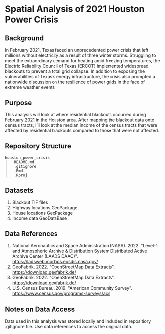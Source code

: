 # Spatial Analysis of 2021 Houston Power Crisis
## Background
In February 2021, Texas faced an unprecedented power crisis that left millions without electricity as a result of three winter storms. Struggling to meet the extraordinary demand for heating amid freezing temperatures, the Electric Reliability Council of Texas (ERCOT) implemented widespread blackouts to prevent a total grid collapse. In addition to exposing the vulnerabilities of Texas’s energy infrastructure, the crisis also prompted a nationwide discussion on the resilience of power grids in the face of extreme weather events.

## Purpose
This analysis will look at where residential blackouts occurred during February 2021 in the Houston area. After mapping the blackout data onto census tracts, I’ll look at the median income of the census tracts that were affected by residential blackouts compared to those that were not affected.

## Repository Structure
    houston_power_crisis
    │   README.md
    │   .gitignore
    │   .Rmd
    │   .Rproj   

## Datasets
1. Blackout TIF files
2. Highway locations GeoPackage
3. House locations GeoPackage
4. Income data GeoDataBase

## Data References
1. National Aeronautics and Space Administration (NASA). 2022. "Level-1 and Atmospheric Archive & Distribution System Distributed Active Archive Center (LAADS DAAC)". https://ladsweb.modaps.eosdis.nasa.gov/
2. GeoFabrik. 2022. "OpenStreetMap Data Extracts". https://download.geofabrik.de/
3. GeoFabrik. 2022. "OpenStreetMap Data Extracts". https://download.geofabrik.de/
4. U.S. Census Bureau. 2019. "American Community Survey". https://www.census.gov/programs-surveys/acs

## Notes on Data Access
Data used in this analysis was stored locally and included in repositiory .gitignore file. Use data references to access the original data.
